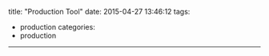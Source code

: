 title: "Production Tool"
date: 2015-04-27 13:46:12
tags:
- production
categories:
- production

---

